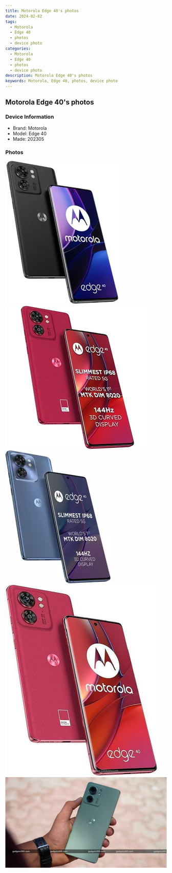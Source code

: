 ```yaml
---
title: Motorola Edge 40's photos
date: 2024-02-02
tags: 
  - Motorola
  - Edge 40
  - photos
  - device photo
categories: 
  - Motorola
  - Edge 40
  - photos
  - device photo
description: Motorola Edge 40's photos
keywords: Motorola, Edge 40, photos, device photo
---
```


## Motorola Edge 40's photos

### Device Information

- Brand: Motorola
- Model: Edge 40
- Made: 202305

### Photos

![/images/best-assets/devices/motorola/motorola-edge-40/1.jpg](/images/best-assets/devices/motorola/motorola-edge-40/1.jpg)
![/images/best-assets/devices/motorola/motorola-edge-40/2.jpg](/images/best-assets/devices/motorola/motorola-edge-40/2.jpg)
![/images/best-assets/devices/motorola/motorola-edge-40/3.jpg](/images/best-assets/devices/motorola/motorola-edge-40/3.jpg)
![/images/best-assets/devices/motorola/motorola-edge-40/4.jpg](/images/best-assets/devices/motorola/motorola-edge-40/4.jpg)
![/images/best-assets/devices/motorola/motorola-edge-40/5.jpg](/images/best-assets/devices/motorola/motorola-edge-40/5.jpg)
